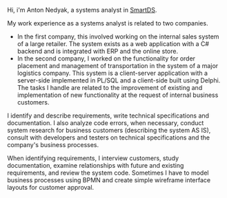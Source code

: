 Hi, i'm Anton Nedyak, a systems analyst in [SmartDS](https://smartds.ru "SmartDS site").

My work experience as a systems analyst is related to two companies. 
- In the first company, this involved working on the internal sales system of a large retailer. The system exists as a web application with a C# backend and is integrated with ERP and the online store.
- In the second company, I worked on the functionality for order placement and management of transportation in the system of a major logistics company. This system is a client-server application with a server-side implemented in PL/SQL and a client-side built using Delphi. The tasks I handle are related to the improvement of existing and implementation of new functionality at the request of internal business customers.

I identify and describe requirements, write technical specifications and documentation. I also analyze code errors, when necessary, conduct system research for business customers (describing the system AS IS), consult with developers and testers on technical specifications and the company's business processes.

When identifying requirements, I interview customers, study documentation, examine relationships with future and existing requirements, and review the system code. Sometimes I have to model business processes using BPMN and create simple wireframe interface layouts for customer approval.

<!---
nedyaq/nedyaq is a ✨ special ✨ repository because its `README.md` (this file) appears on your GitHub profile.
You can click the Preview link to take a look at your changes.
--->
